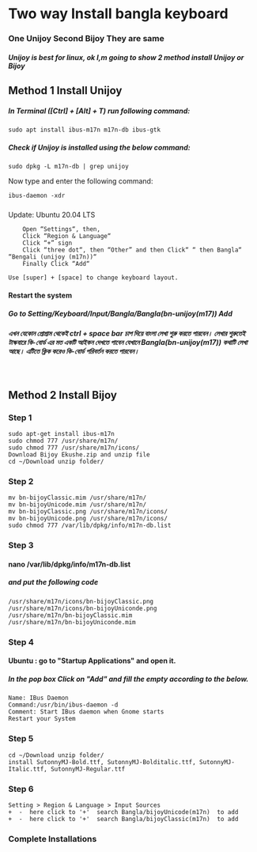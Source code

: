 # Two way Install bangla keyboard

### One Unijoy Second Bijoy They are same
##### Unijoy is best for linux, ok I,m going to show 2 method install Unijoy or Bijoy 


## Method 1 Install Unijoy
##### In Terminal ([Ctrl] + [Alt] + T) run following command:

```
sudo apt install ibus-m17n m17n-db ibus-gtk
```
##### Check if Unijoy is installed using the below command:

```
sudo dpkg -L m17n-db | grep unijoy
```
Now type and enter the following command:

```
ibus-daemon -xdr
```

#####
Update: Ubuntu 20.04 LTS

```
    Open “Settings“, then,
    Click “Region & Language“
    Click “+” sign
    Click “three dot“, then “Other” and then Click“ “ then Bangla“ “Bengali (unijoy (m17n))“
    Finally Click “Add“

Use [super] + [space] to change keyboard layout.
```

#### Restart the system

##### Go to Setting/Keyboard/Input/Bangla/Bangla(bn-unijoy(m17)) Add


##### এখন যেকোন প্রোগ্রাম থেকেই ctrl + space bar চাপ দিয়ে বাংলা লেখা শুরু করতে পারবেন। লেখার শুরুতেই টাস্কবারে কি-বোর্ড এর মত একটি আইকন দেখতে পাবেন যেখানে Bangla(bn-unijoy(m17)) কথাটি লেখা আছে। এটিতে ক্লিক করেও কি-বোর্ড পরিবর্তন করতে পারবেন।

```


```

## Method  2 Install Bijoy
### Step 1

```
sudo apt-get install ibus-m17n
sudo chmod 777 /usr/share/m17n/
sudo chmod 777 /usr/share/m17n/icons/
Download Bijoy Ekushe.zip and unzip file
cd ~/Download unzip folder/ 
```
### Step 2
```
mv bn-bijoyClassic.mim /usr/share/m17n/
mv bn-bijoyUnicode.mim /usr/share/m17n/
mv bn-bijoyClassic.png /usr/share/m17n/icons/
mv bn-bijoyUnicode.png /usr/share/m17n/icons/
sudo chmod 777 /var/lib/dpkg/info/m17n-db.list
```


### Step 3

#### nano /var/lib/dpkg/info/m17n-db.list
##### and put the following code 

```
/usr/share/m17n/icons/bn-bijoyClassic.png
/usr/share/m17n/icons/bn-bijoyUniconde.png
/usr/share/m17n/bn-bijoyClassic.mim
/usr/share/m17n/bn-bijoyUniconde.mim
```


### Step 4

#### Ubuntu : go to "Startup Applications" and open it.
##### In the pop box Click on "Add" and fill the empty according to the below.

```
Name: IBus Daemon
Command:/usr/bin/ibus-daemon -d
Comment: Start IBus daemon when Gnome starts
Restart your System
```

### Step 5

```
cd ~/Download unzip folder/
install SutonnyMJ-Bold.ttf, SutonnyMJ-Bolditalic.ttf, SutonnyMJ-Italic.ttf, SutonnyMJ-Regular.ttf
```

### Step 6

```
Setting > Region & Language > Input Sources
+  -  here click to '+'  search Bangla/bijoyUnicode(m17n)  to add
+  -  here click to '+'  search Bangla/bijoyClassic(m17n)  to add
```

### Complete Installations
